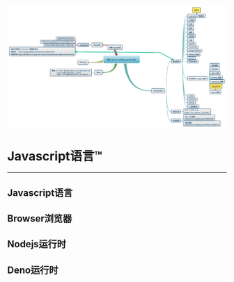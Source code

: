 ![](有关Javsscript_Browser_Nodejs_Deno.png)

# Javascript语言™

---

## Javascript语言

## Browser浏览器

## Nodejs运行时

## Deno运行时
